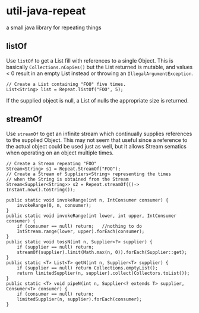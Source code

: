 # util-java-repeat
a small java library for repeating things

## listOf
Use `listOf` to get a List fill with references to a single Object. This is
basically `Collections.nCopies()` but the List returned is mutable, and values < 0 
result in an empty List instead or throwing an `IllegalArgumentException`.

    // Create a List containing "FOO" five times.
    List<String> list = Repeat.listOf("FOO", 5);

If the supplied object is null, a List of nulls the appropriate size
is returned.

## streamOf
Use `streamOf` to get an infinite stream which continually supplies references to the 
supplied Object. This may not seem that useful since a reference to the actual
object could be used just as well, but it allows Stream sematics when operating
on an object multiple times.

    // Create a Stream repeating "FOO"
    Stream<String> s1 = Repeat.StreamOf("FOO");
    // Create a Stream of Suppliers<String> representing the times 
    // when the String is obtained from the Stream
    Stream<Supplier<String>> s2 = Repeat.streamOf(()-> Instant.now().toString()); 

    public static void invokeRange(int n, IntConsumer consumer) {
        invokeRange(0, n, consumer);
    }
    public static void invokeRange(int lower, int upper, IntConsumer consumer) {
        if (consumer == null) return;   //nothing to do
        IntStream.range(lower, upper).forEach(consumer);
    }
    public static void tossN(int n, Supplier<?> supplier) {
        if (supplier == null) return;
        streamOf(supplier).limit(Math.max(n, 0)).forEach(Supplier::get);
    }
    public static <T> List<T> getN(int n, Supplier<T> supplier) {
        if (supplier == null) return Collections.emptyList();
        return limitedSupplier(n, supplier).collect(Collectors.toList());
    }
    public static <T> void pipeN(int n, Supplier<? extends T> supplier, Consumer<T> consumer) {
        if (consumer == null) return;
        limitedSupplier(n, supplier).forEach(consumer);
    }
